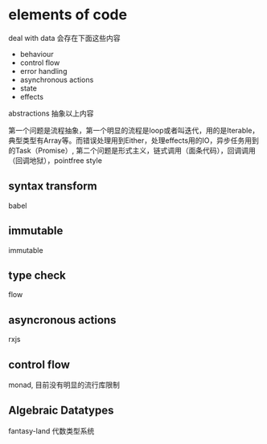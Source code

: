 # elements of code

deal with data 会存在下面这些内容

* behaviour
* control flow
* error handling
* asynchronous actions
* state
* effects

abstractions 抽象以上内容

第一个问题是流程抽象，第一个明显的流程是loop或者叫迭代，用的是Iterable，典型类型有Array等。而错误处理用到Either，处理effects用的IO，异步任务用到的Task（Promise）,
第二个问题是形式主义，链式调用（面条代码），回调调用（回调地狱），pointfree style

## syntax transform

babel

## immutable

immutable

## type check

flow

## asyncronous actions

rxjs

## control flow

monad, 目前没有明显的流行库限制

## Algebraic Datatypes

fantasy-land 代数类型系统
